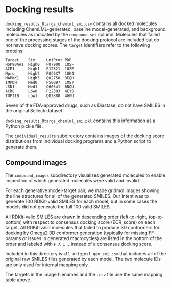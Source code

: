 # Docking results
`docking_results_8targs_chemlml_smi.csv` contains all docked molecules including ChemLML-generated, baseline model-generated, and background molecules as indicated by the `compound_set` column.
Molecules that failed one of the processing stages of the docking protocol are included but do not have docking scores.
The `target` identifiers refer to the following proteins:
```
Target    Sim     UniProt PDB
HSP90AA1  High0   P07900  1OSF
ACE1      High1   P12821  1UZE
Mpro      High2   P0C6X7  1UK4
MAPKK1    High3   Q02750  3EQH
IMPDH     Med0    P50097  1ME7
LSD1      Med1    O60341  6NQU
AChE      Low0    P22303  4EY5
TOPIIB    Low1    Q02880  4G0U
```
Seven of the FDA-approved drugs, such as Diastase, do not have SMILES in the original Selleck dataset.

`docking_results_8targs_chemlml_smi.pkl` contains this information as a Python pickle file.

The `individual_results` subdirectory contains images of the docking score distributions from individual docking programs and a Python script to generate them.

## Compound images
The `compound_images` subdirectory visualizes generated molecules to enable inspection of which generated molecules were valid and invalid.

For each generative model-target pair, we made gridmol images showing the line structures for all of the generated SMILES.
Our intent was to generate 100 RDKit-valid SMILES for each model, but in some cases the models did not generate the full 100 valid SMILES.

All RDKit-valid SMILES are drawn in descending order (left-to-right, top-to-bottom) with respect to consensus docking score (ECR_score) on each target.
All RDKit-valid molecules that failed to produce 3D conformers for docking by Omega2 3D conformer generation (typically for missing FF params or issues in generated macrocycles) are listed in the bottom of the order and labeled with `F A I L` instead of a consensus docking score.

Included in this directory is `all_original_gen_smi.csv` that includes all of the original raw SMILES files generated by each model.
The two molecule IDs are only used for internal mapping only.

The targets in the image filenames and the `.csv` file use the same mapping table above.

